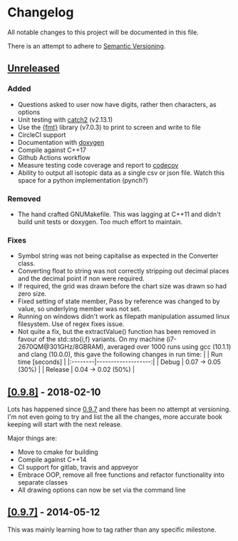 # Changelog
All notable changes to this project will be documented in this file.

There is an attempt to adhere to [Semantic Versioning](https://semver.org/).

## [Unreleased](https://github.com/php1ic/inch/tree/master)

### Added
- Questions asked to user now have digits, rather then characters, as options
- Unit testing with [catch2](https://github.com/catchorg/Catch2) (v2.13.1)
- Use the [{fmt}](https://github.com/fmtlib/fmt) library (v7.0.3) to print to screen and write to file
- CircleCI support
- Documentation with [doxygen](http://www.doxygen.nl/)
- Compile against C++17
- Github Actions workflow
- Measure testing code coverage and report to [codecov](https://codecov.io)
- Ability to output all isotopic data as a single csv or json file. Watch this space for a python implementation (pynch?)

### Removed
- The hand crafted GNUMakefile. This was lagging at C++11 and didn't build unit tests or doxygen. Too much effort to maintain.

### Fixes
- Symbol string was not being capitalise as expected in the Converter class.
- Converting float to string was not correctly stripping out decimal places and the decimal point if non were required.
- If required, the grid was drawn before the chart size was drawn so had zero size.
- Fixed setting of state member, Pass by reference was changed to by value, so underlying member was not set.
- Running on windows didn't work as filepath manipulation assumed linux filesystem. Use of regex fixes issue.
- Not quite a fix, but the extractValue() function has been removed in favour of the std::sto{i,f} variants. On my machine (i7-2670QM@301GHz/8GBRAM), averaged over 1000 runs using gcc (10.1.1) and clang (10.0.0), this gave the following changes in run time:
  |         | Run time [seconds] |
  |:--------|-------------------:|
  | Debug   | 0.07 -> 0.05 (30%) |
  | Release | 0.04 -> 0.02 (50%) |


## [[0.9.8]](https://github.com/php1ic/inch/releases/tag/v0.9.8) - 2018-02-10

Lots has happened since [0.9.7](https://github.com/php1ic/inch/releases/tag/v0.9.7) and there has been no attempt at versioning.
I'm not even going to try and list the all the changes, more accurate book keeping will start with the next release.

Major things are:
- Move to cmake for building
- Compile against C++14
- CI support for gitlab, travis and appveyor
- Embrace OOP, remove all free functions and refactor functionality into separate classes
- All drawing options can now be set via the command line


## [[0.9.7]](https://github.com/php1ic/inch/releases/tag/v0.9.7) - 2014-05-12

This was mainly learning how to tag rather than any specific milestone.
